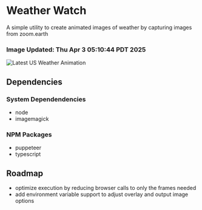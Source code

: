 # Weather Watch

A simple utility to create animated images of weather by capturing images from zoom.earth

### Image Updated: Thu Apr  3 05:10:44 PDT 2025

![Latest US Weather Animation](animations/2025-04-03.webp)

## Dependencies
### System Dependendencies
* node
* imagemagick
### NPM Packages
* puppeteer
* typescript

## Roadmap
* optimize execution by reducing browser calls to only the frames needed
* add environment variable support to adjust overlay and output image options

